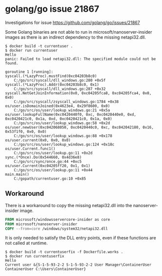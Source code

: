 # golang/go issue 21867

Investigations for issue https://github.com/golang/go/issues/21867

Some Golang binaries are not able to run in microsoft/nanoserver-insider images as there is an indirect dependency to the missing netapi32.dll.

```
$ docker build -t currentuser .
$ docker run currentuser
Hello
panic: Failed to load netapi32.dll: The specified module could not be found.

goroutine 1 [running]:
syscall.(*LazyProc).mustFind(0xc04203b8c0)
	C:/go/src/syscall/dll_windows.go:280 +0x5f
syscall.(*LazyProc).Addr(0xc04203b8c0, 0x1)
	C:/go/src/syscall/dll_windows.go:287 +0x32
syscall.NetGetJoinInformation(0x0, 0xc04205fca8, 0xc04205fca4, 0x0, 0x0)
	C:/go/src/syscall/zsyscall_windows.go:1784 +0x38
os/user.isDomainJoined(0x4623e4, 0x29f8600, 0x0)
	C:/go/src/os/user/lookup_windows.go:21 +0x5a
os/user.lookupFullName(0xc0420440f0, 0xc, 0xc0420440e0, 0xd, 0xc0420421c0, 0x1a, 0xd, 0xc0420421c0, 0x1a, 0x0)
	C:/go/src/os/user/lookup_windows.go:58 +0x2d
os/user.newUser(0xc042068050, 0xc0420440c0, 0xc, 0xc042042180, 0x16, 0x53f1f0, 0x0, 0x0)
	C:/go/src/os/user/lookup_windows.go:88 +0x178
os/user.current(0x0, 0x0, 0x0)
	C:/go/src/os/user/lookup_windows.go:124 +0x18c
os/user.Current.func1()
	C:/go/src/os/user/lookup.go:11 +0x2d
sync.(*Once).Do(0x544660, 0x4d36e8)
	C:/go/src/sync/once.go:44 +0xc5
os/user.Current(0xc04205ff20, 0x1, 0x1)
	C:/go/src/os/user/lookup.go:11 +0x44
main.main()
	C:/gopath/currentuser.go:10 +0x85
```

## Workaround

There is a workaround to copy the missing netapi32.dll into the nanoserver-insider image.

```Dockerfile
FROM microsoft/windowsservercore-insider as core
FROM microsoft/nanoserver-insider
COPY --from=core /windows/system32/netapi32.dll
```

It is only needed to satisfy the DLL entry points, even if these functions are not called at runtime.

```
$ docker build -t currentuserfix -f Dockerfile.works .
$ docker run currentuserfix
Hello
Current user &{S-1-5-93-2-2 S-1-5-93-2-2 User Manager\ContainerUser ContainerUser C:\Users\ContainerUser}
```

